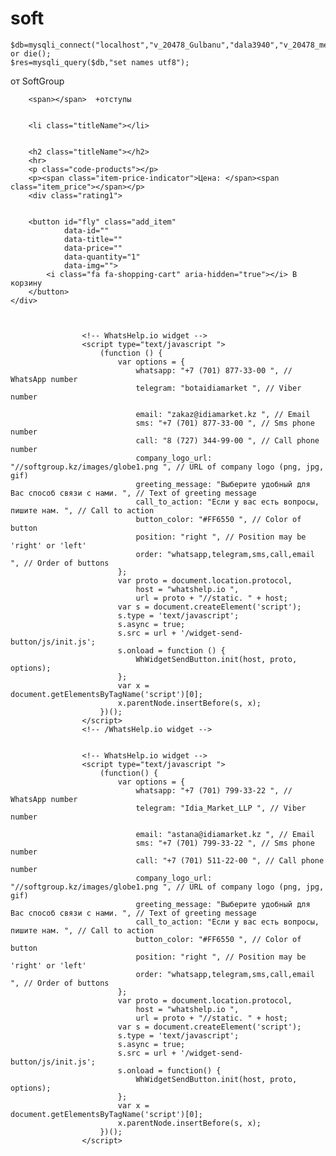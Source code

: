 # soft


    $db=mysqli_connect("localhost","v_20478_Gulbanu","dala3940","v_20478_metal") or die();
    $res=mysqli_query($db,"set names utf8");


 от SoftGroup

        <span></span>  +отступы 
    
    
        <li class="titleName"></li>


        <h2 class="titleName"></h2>
        <hr>
        <p class="code-products"></p>
        <p><span class="item-price-indicator">Цена: </span><span class="item_price"></span></p>
        <div class="rating1">


        <button id="fly" class="add_item"
                data-id=""
                data-title=""
                data-price=""
                data-quantity="1"
                data-img="">
            <i class="fa fa-shopping-cart" aria-hidden="true"></i> В корзину
        </button>
    </div>



                    <!-- WhatsHelp.io widget -->
                    <script type="text/javascript ">
                        (function () {
                            var options = {
                                whatsapp: "+7 (701) 877-33-00 ", // WhatsApp number
                                telegram: "botaidiamarket ", // Viber number
                    
                                email: "zakaz@idiamarket.kz ", // Email
                                sms: "+7 (701) 877-33-00 ", // Sms phone number
                                call: "8 (727) 344-99-00 ", // Call phone number
                                company_logo_url: "//softgroup.kz/images/globe1.png ", // URL of company logo (png, jpg, gif)
                                greeting_message: "Выберите удобный для Вас способ связи с нами. ", // Text of greeting message
                                call_to_action: "Если у вас есть вопросы, пишите нам. ", // Call to action
                                button_color: "#FF6550 ", // Color of button
                                position: "right ", // Position may be 'right' or 'left'
                                order: "whatsapp,telegram,sms,call,email ", // Order of buttons
                            };
                            var proto = document.location.protocol,
                                host = "whatshelp.io ",
                                url = proto + "//static. " + host;
                            var s = document.createElement('script');
                            s.type = 'text/javascript';
                            s.async = true;
                            s.src = url + '/widget-send-button/js/init.js';
                            s.onload = function () {
                                WhWidgetSendButton.init(host, proto, options);
                            };
                            var x = document.getElementsByTagName('script')[0];
                            x.parentNode.insertBefore(s, x);
                        })();
                    </script>
                    <!-- /WhatsHelp.io widget -->


                    <!-- WhatsHelp.io widget -->
                    <script type="text/javascript ">
                        (function() {
                            var options = {
                                whatsapp: "+7 (701) 799-33-22 ", // WhatsApp number
                                telegram: "Idia_Market_LLP ", // Viber number
                
                                email: "astana@idiamarket.kz ", // Email
                                sms: "+7 (701) 799-33-22 ", // Sms phone number
                                call: "+7 (701) 511-22-00 ", // Call phone number
                                company_logo_url: "//softgroup.kz/images/globe1.png ", // URL of company logo (png, jpg, gif)
                                greeting_message: "Выберите удобный для Вас способ связи с нами. ", // Text of greeting message
                                call_to_action: "Если у вас есть вопросы, пишите нам. ", // Call to action
                                button_color: "#FF6550 ", // Color of button
                                position: "right ", // Position may be 'right' or 'left'
                                order: "whatsapp,telegram,sms,call,email ", // Order of buttons
                            };
                            var proto = document.location.protocol,
                                host = "whatshelp.io ",
                                url = proto + "//static. " + host;
                            var s = document.createElement('script');
                            s.type = 'text/javascript';
                            s.async = true;
                            s.src = url + '/widget-send-button/js/init.js';
                            s.onload = function() {
                                WhWidgetSendButton.init(host, proto, options);
                            };
                            var x = document.getElementsByTagName('script')[0];
                            x.parentNode.insertBefore(s, x);
                        })();
                    </script>




<!-- -------------------------------------------------------------------------------- -!->
<div class="banner-bootom-w3-agileits">
    <div class="container">
        <div class="models">
            <h3>Автоматизация торговли:</h3>
            <hr>
        </div>
        <div>
            <div class="col-md-333 product-men">
                <a href="r_keeper.html">
                    <div class="men-pro-item " style="border:none;">
                        <div class="men-thumb-item qwe">
                            <img src="images/caffe.jpg" alt="" class="pro-image-front"
                                 style="border-radius: 1000px; ">
                            <img src="images/caffe.jpg" alt="" class="pro-image-back"
                                 style="border-radius: 1000px; ">
                        </div>
                        <div class="qwe">
                            R-keeper
                            <p class="text1">Автоматизация ресторанов</p>
                        </div>
                    </div>
                </a>
            </div>
            <div class="col-md-333 product-men">
                <a href="1c.html">
                    <div class="men-pro-item " style="border:none;">
                        <div class="men-thumb-item qwe">
                            <img src="images/magazin.jpg" alt="" class="pro-image-front"
                                 style="border-radius:1000px; ">
                            <img src="images/magazin.jpg" alt="" class="pro-image-back"
                                 style="border-radius: 1000px; ">

                        </div>
                        <div class="qwe">
                            1C Розница
                            <p class="text1">Автоматизация магазинов</p>
                        </div>
                    </div>
                </a>
            </div>
            <div class="col-md-333 product-men">
                <a href="pharmacy.html">
                    <div class="men-pro-item " style="border:none;">
                        <div class="men-thumb-item qwe">
                            <img src="images/apteka.jpg" alt="" class="pro-image-front"
                                 style="border-radius:1000px; ">
                            <img src="images/apteka.jpg" alt="" class="pro-image-back"
                                 style="border-radius: 1000px; ">

                        </div>
                        <div class="qwe">
                            1С Аптека
                            <p class="text1">Автоматизация аптек</p>
                        </div>
                    </div>
                </a>
            </div>
            <div class="col-md-333 product-men">
                <a href="umag_odejda.html">
                    <div class="men-pro-item " style="border:none;">
                        <div class="men-thumb-item qwe">
                            <img src="images/product.jpg" alt="" class="pro-image-front"
                                 style="border-radius:1000px; ">
                            <img src="images/product.jpg" alt="" class="pro-image-back"
                                 style="border-radius: 1000px; ">

                        </div>
                        <div class="qwe">
                            Umag
                            <p class="text1">Автоматизация розничной торговли</p>
                        </div>
                    </div>
                </a>
            </div>
        </div>
        <div class="clearfix"></div>
    </div>
</div>
<!-!----------------------------------------------------------------------------------->